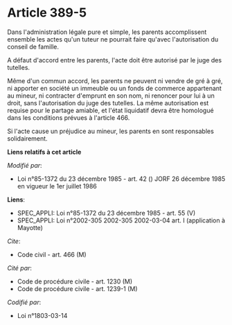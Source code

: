 # Article 389-5

Dans l'administration légale pure et simple, les parents accomplissent ensemble les actes qu'un tuteur ne pourrait faire
qu'avec l'autorisation du conseil de famille.

A défaut d'accord entre les parents, l'acte doit être autorisé par le juge des tutelles.

Même d'un commun accord, les parents ne peuvent ni vendre de gré à gré, ni apporter en société un immeuble ou un fonds de
commerce appartenant au mineur, ni contracter d'emprunt en son nom, ni renoncer pour lui à un droit, sans l'autorisation du
juge des tutelles. La même autorisation est requise pour le partage amiable, et l'état liquidatif devra être homologué dans
les conditions prévues à l'article 466.

Si l'acte cause un préjudice au mineur, les parents en sont responsables solidairement.

**Liens relatifs à cet article**

_Modifié par_:

  - Loi n°85-1372 du 23 décembre 1985 - art. 42 () JORF 26 décembre 1985 en vigueur le 1er juillet 1986

**Liens**:

  - SPEC_APPLI: Loi n°85-1372 du 23 décembre 1985 - art. 55 (V)
  - SPEC_APPLI: Loi n°2002-305 2002-305 2002-03-04 art. I (application à Mayotte)

_Cite_:

  - Code civil - art. 466 (M)

_Cité par_:

  - Code de procédure civile - art. 1230 (M)
  - Code de procédure civile - art. 1239-1 (M)

_Codifié par_:

  - Loi n°1803-03-14
